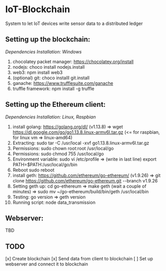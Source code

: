 # IoT-Blockchain
System to let IoT devices write sensor data to a distributed ledger

## Setting up the blockchain:
_Dependencies Installation: Windows_

1. chocolatey packet manager:   https://chocolatey.org/install
2. nodejs:                      choco install nodejs.install
3. web3:                        npm install web3
4. (optional) git:              choco installl git.install
5. ganache:                     https://www.trufflesuite.com/ganache
6. truffle framework:           npm install -g truffle


## Setting up the Ethereum client:
_Dependencies Installation: Linux, Raspbian_

1. install golang:              https://golang.org/dl/ (v1.13.8) => wget https://dl.google.com/go/go1.13.8.linux-armv6l.tar.gz  (<= for raspbian, for linux vm => linux-amd64) 
2. Extracting:                  sudo tar -C /usr/local -xvf go1.13.8.linux-armv6l.tar.gz
3. Permissions:                 sudo chown root:root /usr/local/go
4. Permissions:                 sudo chmod 755 /usr/local/go
5. Environment variable:        sudo vi /etc/profile    =>  (write in last line)    export PATH=$PATH:/usr/local/go/bin
6. Reboot                       sudo reboot
8. install geth:                https://github.com/ethereum/go-ethereum/ (v1.9.26) => git clone https://github.com/ethereum/go-ethereum.git --branch v1.9.26
9. Setting geth up:             cd go-ethereum      =>    make geth (wait a couple of minutes)    => sudo mv ~/go-ethereum/build/bin/geth /usr/local/bin
10. Testing:                    go version          => geth version
11. Running script:             node data_transmission


## Webserver:

TBD



## TODO
[x] Create blockchain
[x] Send data from client to blockchain 
[ ] Set up webserver and connect it to blockchain
